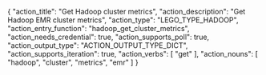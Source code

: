 {
"action_title": "Get Hadoop cluster metrics",
"action_description": "Get Hadoop EMR cluster metrics",
"action_type": "LEGO_TYPE_HADOOP",
"action_entry_function": "hadoop_get_cluster_metrics",
"action_needs_credential": true,
"action_supports_poll": true,
"action_output_type": "ACTION_OUTPUT_TYPE_DICT",
"action_supports_iteration": true,
"action_verbs": [
"get"
],
"action_nouns": [
"hadoop",
"cluster",
"metrics",
"emr"
]
}
